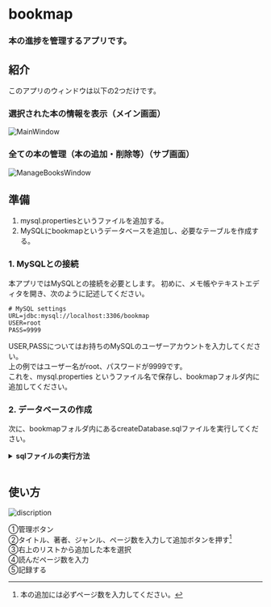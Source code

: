 
# bookmap
### 本の進捗を管理するアプリです。



## 紹介
このアプリのウィンドウは以下の2つだけです。
### 選択された本の情報を表示（メイン画面）
![MainWindow](https://github.com/kendama5ko/bookmap/assets/146686157/749f2619-3910-4610-88ab-d5ac95a59bbb)
<br>

### 全ての本の管理（本の追加・削除等）（サブ画面）
![ManageBooksWindow](https://github.com/kendama5ko/bookmap/assets/146686157/515fee1b-fc14-45f2-83cb-d6b25174c1f9)

## 準備
1. mysql.propertiesというファイルを追加する。
2. MySQLにbookmapというデータベースを追加し、必要なテーブルを作成する。

### 1. MySQLとの接続 
本アプリではMySQLとの接続を必要とします。
初めに、メモ帳やテキストエディタを開き、次のように記述してください。  
```
# MySQL settings
URL=jdbc:mysql://localhost:3306/bookmap
USER=root
PASS=9999
```
USER,PASSについてはお持ちのMySQLのユーザーアカウントを入力してください。  
上の例ではユーザー名がroot、パスワードが9999です。  
これを、mysql.properties というファイル名で保存し、bookmapフォルダ内に追加してください。
### 2. データベースの作成
次に、bookmapフォルダ内にあるcreateDatabase.sqlファイルを実行してください。  
<details><summary><strong>sqlファイルの実行方法</strong></summary>
 
Windowsの場合はコマンドプロンプト、Mac/Linuxの場合はターミナルを起動して次のコマンドを実行してください。  
#### MySQLにログインしている場合  
```
source /Users/ユーザー名/Documents/bookmap/createDatabase.sql
```

#### MySQLにログインしていない場合  
```
mysql -u ユーザー名 -p /Users/ユーザー名/Documents/bookmap/createDatabase.sql
```
ファイルの場所については環境に合わせて変更をお願いします。  
</details>

<br>

## 使い方
![discription](https://github.com/kendama5ko/bookmap_ver_Json/assets/146686157/8e83128a-ecdd-4692-b254-f36d560db2cd)

①管理ボタン  
②タイトル、著者、ジャンル、ページ数を入力して追加ボタンを押す[^1]  
③右上のリストから追加した本を選択  
④読んだページ数を入力  
⑤記録する  
[^1]: 本の追加には必ずページ数を入力してください。  



